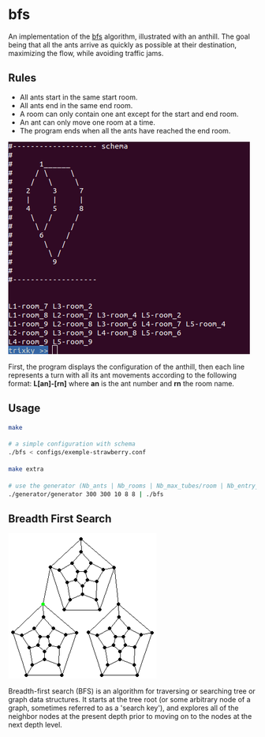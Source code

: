# bfs

An implementation of the [bfs](https://en.wikipedia.org/wiki/Breadth-first_search) algorithm, illustrated with an anthill.
The goal being that all the ants arrive as quickly as possible at their destination, maximizing the flow, while avoiding traffic jams.

## Rules

- All ants start in the same start room.
- All ants end in the same end room.
- A room can only contain one ant except for the start and end room.
- An ant can only move one room at a time.
- The program ends when all the ants have reached the end room.

![Image description](https://github.com/trixky/bfs/blob/master/.demo/demo.png?raw=true)

First, the program displays the configuration of the anthill, then each line represents a turn with all its ant movements according to the following format: __L\[an\]-\[rn\]__ where __an__ is the ant number and __rn__ the room name.

## Usage

```bash
make

# a simple configuration with schema
./bfs < configs/exemple-strawberry.conf

make extra

# use the generator (Nb_ants | Nb_rooms | Nb_max_tubes/room | Nb_entry_tubes | Nb_exit_tubes)
./generator/generator 300 300 10 8 8 | ./bfs
```

## Breadth First Search

![Recordit GIF](https://github.com/trixky/bfs/blob/master/.demo/demo-schema.gif?raw=true)

Breadth-first search (BFS) is an algorithm for traversing or searching tree or graph data structures. It starts at the tree root (or some arbitrary node of a graph, sometimes referred to as a 'search key'), and explores all of the neighbor nodes at the present depth prior to moving on to the nodes at the next depth level.
